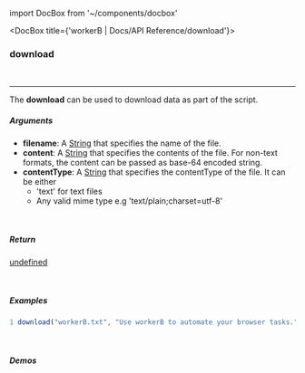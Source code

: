import DocBox from '~/components/docbox'

<DocBox title={'workerB | Docs/API Reference/download'}>

### **download**
<br/>
<hr/>

The **download** can be used to download data as part of the script.
<br/>

##### Arguments

-   **filename**: A [String](https://developer.mozilla.org/docs/Web/JavaScript/Reference/Global_Objects/String) that specifies the name of the file.
-   **content**: A [String](https://developer.mozilla.org/docs/Web/JavaScript/Reference/Global_Objects/String) that specifies the contents of the file. For non-text formats, the content can be passed as base-64 encoded string.
-   **contentType**: A [String](https://developer.mozilla.org/docs/Web/JavaScript/Reference/Global_Objects/String) that specifies the contentType of the file. It can be either
    - 'text' for text files
    - Any valid mime type e.g 'text/plain;charset=utf-8'

<br/>

##### Return

[undefined](https://developer.mozilla.org/en-US/docs/Web/JavaScript/Reference/Global_Objects/undefined)

<br/>

##### Examples

```javascript
1 download("workerB.txt", "Use workerB to automate your browser tasks.", "text")
```
<br/>

##### Demos

</DocBox>
